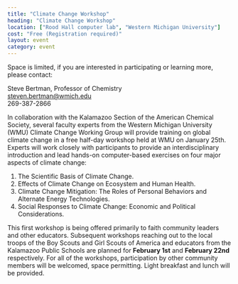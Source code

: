 ```yaml
---
title: "Climate Change Workshop"
heading: "Climate Change Workshop"
location: ["Rood Hall computer lab", "Western Michigan University"]
cost: "Free (Registration required)"
layout: event
category: event
---
```


Space is limited, if you are interested in participating or learning more, please contact:

<p>
  Steve Bertman, Professor of Chemistry<br />
  <a href="mailto:steven.bertman@wmich.edu" title="E-mail Steven Bertman">
    steven.bertman@wmich.edu
  </a><br />
  269-387-2866
</p>


In collaboration with the Kalamazoo Section of the American Chemical
Society, several faculty experts from the Western Michigan University
(WMU) Climate Change Working Group will provide training on global
climate change in a free half-day workshop held at WMU on January
25th.  Experts will work closely with participants to provide an
interdisciplinary introduction and lead hands-on computer-based
exercises on four major aspects of climate change:

1. The Scientific Basis of Climate Change.
2. Effects of Climate Change on Ecosystem and Human Health.
3. Climate Change Mitigation:  The Roles of Personal Behaviors and Alternate Energy Technologies.
4. Social Responses to Climate Change:  Economic and Political Considerations.

This first workshop is being offered primarily to faith community
leaders and other educators. Subsequent workshops reaching out to the
local troops of the Boy Scouts and Girl Scouts of America and
educators from the Kalamazoo Public Schools are planned for **February
1st** and **February 22nd** respectively. For all of the workshops,
participation by other community members will be welcomed, space
permitting. Light breakfast and lunch will be provided.
